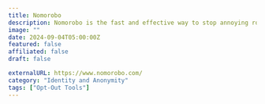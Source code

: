 ```yaml
---
title: Nomorobo
description: Nomorobo is the fast and effective way to stop annoying robocalls and spam text messages from blowing up your phone.
image: ""
date: 2024-09-04T05:00:00Z
featured: false
affiliated: false
draft: false

externalURL: https://www.nomorobo.com/
category: "Identity and Anonymity"
tags: ["Opt-Out Tools"]
---
```


